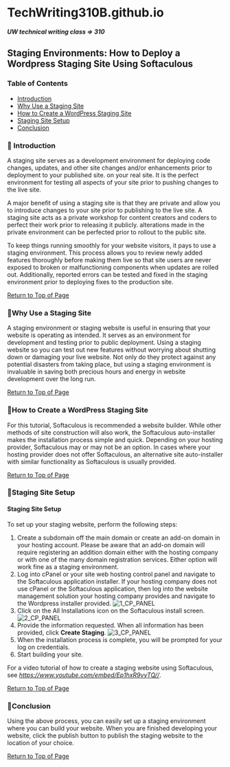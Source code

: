 # TechWriting310B.github.io

_**UW technical writing class => 310**_


## Staging Environments: How to Deploy a Wordpress Staging Site Using Softaculous

### Table of Contents

- [Introduction](#Introduction)
- [Why Use a Staging Site](#Why-Use-a-Staging-Site)
- [How to Create a WordPress Staging Site](#How-to-Create-a-WordPress-Staging-Site)
- [Staging Site Setup](#Staging-Site-Setup)
- [Conclusion](#Conclusion)


### &#x1F539; Introduction 
A staging site serves as a development environment for deploying code changes, updates, and other site changes and/or enhancements prior to deployment to your published site. on your real site. It is the perfect environment for testing all aspects of your site prior to pushing changes to the live site.

A major benefit of using a staging site is that they are private and allow you to introduce changes to your site prior to publishing to the live site. A staging site acts as a private workshop for content creators and coders to perfect their work prior to releasing it publicly. alterations made in the private environment can be perfected prior to rollout to the public site. 

To keep things running smoothly for your website visitors, it pays to use a staging environment. This process allows you to review newly added features thoroughly before making them live so that site users are never exposed to broken or malfunctioning components when updates are rolled out. Additionally, reported errors can be tested and fixed in the staging environment prior to deploying fixes to the production site.

[Return to Top of Page](#Table-of-Contents)

### &#x1F539;Why Use a Staging Site 
A staging environment or staging website is useful in ensuring that your website is operating as intended. It serves as an environment for development and testing prior to public deployment. Using a staging website so you can test out new features without worrying about shutting down or damaging your live website. Not only do they protect against any potential disasters from taking place, but using a staging environment is invaluable in saving both precious hours and energy in website development over the long run.

[Return to Top of Page](#Table-of-Contents)

### &#x1F539;How to Create a WordPress Staging Site  
For this tutorial, Softaculous is recommended a website builder. While other methods of site construction will also work, the Softaculous auto-installer makes the installation process simple and quick. Depending on your hosting provider, Softaculous may or may not be an option. In cases where your hosting provider does not offer Softaculous, an alternative site auto-installer with similar functionality as Softaculous is usually provided. 

[Return to Top of Page](#Table-of-Contents)

### &#x1F539;Staging Site Setup
#### Staging Site Setup
To set up your staging website, perform the following steps:

1.	Create a subdomain off the main domain or create an add-on domain in your hosting account. Please be aware that an add-on domain will require registering an addition domain either with the hosting company or with one of the many domain registration services. Either option will work fine as a staging environment. 
2.	Log into cPanel or your site web hosting control panel and navigate to the Softaculous application installer. If your hosting company does not use cPanel or the Softaculous application, then log into the website management solution your hosting company provides and navigate to the Wordpress installer provided. 
![1_CP_PANEL](https://user-images.githubusercontent.com/6706790/218218227-de2fbd72-631c-4583-9b71-db18d5909e9a.PNG)
3.	Click on the All Installations icon on the Softaculous install screen. 
![2_CP_PANEL](https://user-images.githubusercontent.com/6706790/218218526-68af519e-2956-46b0-8b45-2e459bd59adc.PNG)
4.	Provide the information requested. When all information has been provided, click **Create Staging**. 
![3_CP_PANEL](https://user-images.githubusercontent.com/6706790/218218458-c2ef1d9a-23ca-4ea3-92c3-c0031d9ea341.PNG)
5.	When the installation process is complete, you will be prompted for your log on credentials.
6.	Start building your site.

For a video tutorial of how to create a staging website using Softaculous, see *https://www.youtube.com/embed/Ep1hxR9vyTQ//*.

[Return to Top of Page](#Table-of-Contents)

### &#x1F539;Conclusion
Using the above process, you can easily set up a staging environment where you can build your website. When you are finished developing your website, click the publish button to publish the staging website to the location of your choice.

[Return to Top of Page](#Table-of-Contents)









